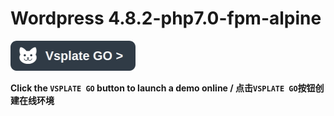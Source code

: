# Wordpress 4.8.2-php7.0-fpm-alpine

<a href="https://www.vsplate.com/?docker-compose=https://github.com/vsplate/dcenvs/wordpress/4.8.2-php7.0-fpm-alpine"><img alt="VSPLATE GO" src="https://raw.githubusercontent.com/vsplate/images/master/vsgo_btn.png" width="200px"></a>

**Click the `VSPLATE GO` button to launch a demo online / 点击`VSPLATE GO`按钮创建在线环境**